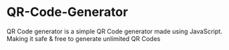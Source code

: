 # QR-Code-Generator
QR Code generator is a simple QR Code generator made using JavaScript. Making it safe &amp; free to generate unlimited QR Codes
